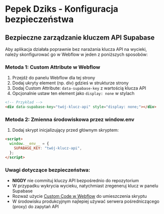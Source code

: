 # Pepek Dziks - Konfiguracja bezpieczeństwa

## Bezpieczne zarządzanie kluczem API Supabase

Aby aplikacja działała poprawnie bez narażania klucza API na wycieki, należy skonfigurować go w Webflow w jeden z poniższych sposobów:

### Metoda 1: Custom Attribute w Webflow

1. Przejdź do panelu Webflow dla tej strony
2. Dodaj ukryty element (np. div) gdzieś w strukturze strony
3. Dodaj Custom Attribute: `data-supabase-key` z wartością klucza API
4. Opcjonalnie ustaw ten element jako `display: none` w stylach

```html
<!-- Przykład -->
<div data-supabase-key="twój-klucz-api" style="display: none;"></div>
```

### Metoda 2: Zmienna środowiskowa przez window.**env**

1. Dodaj skrypt inicjalizujący przed głównym skryptem:

```html
<script>
  window.__env__ = {
    SUPABASE_KEY: "twój-klucz-api",
  };
</script>
```

### Uwagi dotyczące bezpieczeństwa:

- **NIGDY** nie commituj kluczy API bezpośrednio do repozytorium
- W przypadku wykrycia wycieku, natychmiast zregeneruj klucz w panelu Supabase
- Rozważ użycie [Custom Code w Webflow](https://university.webflow.com/lesson/custom-code-in-the-head-and-body-tags) do umieszczenia skryptu
- W środowisku produkcyjnym najlepiej używać serwera pośredniczącego (proxy) do zapytań API
